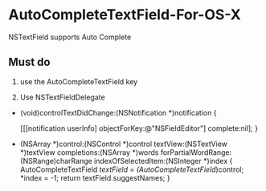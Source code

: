 # AutoCompleteTextField-For-OS-X
NSTextField supports Auto Complete

Must do
------

1) use the AutoCompleteTextField key 

2) Use NSTextFieldDelegate

- (void)controlTextDidChange:(NSNotification *)notification {
   
    [[[notification userInfo] objectForKey:@"NSFieldEditor"] complete:nil];
}

- (NSArray *)control:(NSControl *)control textView:(NSTextView *)textView completions:(NSArray *)words forPartialWordRange:(NSRange)charRange indexOfSelectedItem:(NSInteger *)index
{
     AutoCompleteTextField *textField = (AutoCompleteTextField*)control;
    *index = -1;
    return textField.suggestNames;
}

